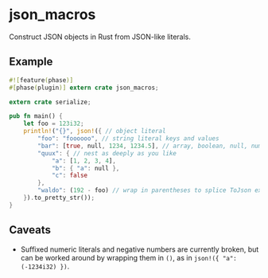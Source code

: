 # json_macros

Construct JSON objects in Rust from JSON-like literals.

## Example

```rust
#![feature(phase)]
#[phase(plugin)] extern crate json_macros;

extern crate serialize;

pub fn main() {
    let foo = 123i32;
    println!("{}", json!({ // object literal
        "foo": "foooooo", // string literal keys and values
        "bar": [true, null, 1234, 1234.5], // array, boolean, null, numeric literals
        "quux": { // nest as deeply as you like
            "a": [1, 2, 3, 4],
            "b": { "a": null },
            "c": false
        },
        "waldo": (192 - foo) // wrap in parentheses to splice ToJson expressions directly
    }).to_pretty_str());
}
```

## Caveats

* Suffixed numeric literals and negative numbers are currently broken, but can
  be worked around by wrapping them in `()`, as in `json!({ "a": (-1234i32) })`.
